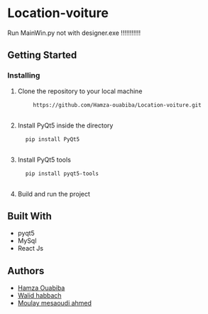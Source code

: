 # Location-voiture
Run MainWin.py not with designer.exe !!!!!!!!!!!

<h2>Getting Started</h2>

<h3>Installing</h3>

<ol>
  <li>Clone the repository to your local machine
    <pre>
    <code>https://github.com/Hamza-ouabiba/Location-voiture.git</code>
    </pre>
  </li>
  <li>Install PyQt5 inside the directory</li>
  <pre>
  <code>pip install PyQt5</code>
  </pre>
  <li>Install PyQt5 tools</li>
  <pre>
  <code>pip install pyqt5-tools</code>
  </pre>
  <li>Build and run the project</li>
</ol>

<h2>Built With</h2>

<ul>
  <li>pyqt5</li>
  <li>MySql</li>
  <li>React Js</li>
</ul>

<h2>Authors</h2>

<ul>
  <li><a href="https://github.com/Hamza-ouabiba">Hamza Ouabiba</a></li>
   <li><a href="https://github.com/Hamza-ouabiba">Walid habbach</a></li>
    <li><a href="https://github.com/Hamza-ouabiba">Moulay mesaoudi ahmed</a></li>
</ul>

